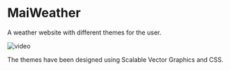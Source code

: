 # MaiWeather
A weather website with different themes for the user.

![video](https://user-images.githubusercontent.com/69973701/180647846-8916915e-6fcf-42d6-a1e3-23532f3da8fc.gif)

The themes have been designed using Scalable Vector Graphics and CSS.
